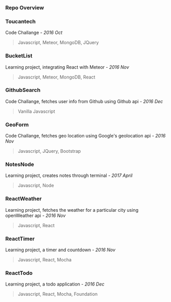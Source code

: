 <h3>Repo Overview</h3>

<h3>Toucantech</h3>
 
Code Challange - *2016 Oct*
>Javascript, Meteor, MongoDB, JQuery

<h3>BucketList</h3>

Learning project, integrating React with Meteor - *2016 Nov*
>Javascript, Meteor, MongoDB, React 

<h3>GithubSearch</h3>

Code Challange, fetches user info from Github using Github api - *2016 Dec*
>Vanilla Javascript

<h3>GeoForm</h3>

Code Challange, fetches geo location using Google's geolocation api - *2016 Nov*
>Javascript, JQuery, Bootstrap

<h3>NotesNode</h3>

Learning project, creates notes through terminal - *2017 April*
>Javascript, Node

<h3>ReactWeather</h3>

Learning project, fetches the weather for a particular city using openWeather api - *2016 Nov*
>Javascript, React

<h3>ReactTimer</h3>

Learning project, a timer and countdown - *2016 Nov*
>Javascript, React, Mocha

<h3>ReactTodo</h3>

Learning project, a todo application - *2016 Dec*
>Javascript, React, Mocha, Foundation
 
